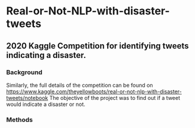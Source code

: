 # Real-or-Not-NLP-with-disaster-tweets
 
## 2020 Kaggle Competition for identifying tweets indicating a disaster.
### Background

Similarly, the full details of the competition can be found on https://www.kaggle.com/theyellowboots/real-or-not-nlp-with-disaster-tweets/notebook
The objective of the project was to find out if a tweet would indicate a disaster or not.

### Methods

